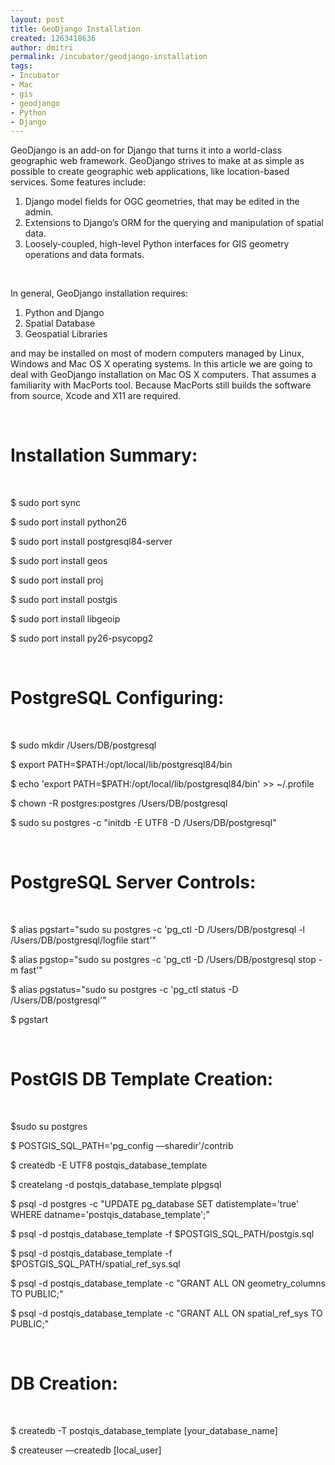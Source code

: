 ```yaml
---
layout: post
title: GeoDjango Installation
created: 1263418636
author: dmitri
permalink: /incubator/geodjango-installation
tags:
- Incubator
- Mac
- gis
- geodjango
- Python
- Django
---
```

<p>GeoDjango is an add-on for Django that turns it into a world-class geographic web framework. GeoDjango strives to make at as simple as possible to create geographic web applications, like location-based services. Some features include:</p>
<ol>
    <li>Django model fields for OGC geometries, that may be edited in the admin.</li>
    <li>Extensions to Django&rsquo;s ORM for the querying and manipulation of spatial data.</li>
    <li>Loosely-coupled, high-level Python interfaces for GIS geometry operations and data formats.</li>
</ol>
<p>&nbsp;</p>
<p>In general, GeoDjango installation requires:</p>
<ol>
    <li>Python and Django</li>
    <li>Spatial Database</li>
    <li>Geospatial Libraries</li>
</ol>
<p>and may be installed on most of modern computers managed by Linux, Windows and Mac OS X operating systems. In this article we are going to deal with GeoDjango installation on Mac OS X computers. That assumes a familiarity with MacPorts tool. Because MacPorts still builds the software from source, Xcode and X11 are required.&nbsp;</p>
<p>&nbsp;</p>
<h1>Installation Summary:</h1>
<p>&nbsp;</p>
<p>$ sudo port sync</p>
<p>$ sudo port install python26</p>
<p>$ sudo port install postgresql84-server</p>
<p>$ sudo port install geos</p>
<p>$ sudo port install proj</p>
<p>$ sudo port install postgis</p>
<p>$ sudo port install libgeoip</p>
<p>$ sudo port install py26-psycopg2</p>
<p>&nbsp;</p>
<h1>PostgreSQL Configuring:</h1>
<p>&nbsp;</p>
<p>$ sudo mkdir /Users/DB/postgresql</p>
<p>$ export PATH=$PATH:/opt/local/lib/postgresql84/bin</p>
<p>$ echo 'export PATH=$PATH:/opt/local/lib/postgresql84/bin' &gt;&gt; ~/.profile</p>
<p>$ chown -R postgres:postgres /Users/DB/postgresql</p>
<p>$ sudo su postgres -c &quot;initdb -E UTF8 -D /Users/DB/postgresql&quot;</p>
<p>&nbsp;</p>
<h1>PostgreSQL Server Controls:</h1>
<p>&nbsp;</p>
<p>$ alias pgstart=&quot;sudo su postgres -c 'pg_ctl -D /Users/DB/postgresql -l /Users/DB/postgresql/logfile start'&quot;</p>
<p>$ alias pgstop=&quot;sudo su postgres -c 'pg_ctl -D /Users/DB/postgresql stop -m fast'&quot;</p>
<p>$ alias pgstatus=&quot;sudo su postgres -c 'pg_ctl status -D /Users/DB/postgresql'&quot;</p>
<p>$ pgstart</p>
<p>&nbsp;</p>
<h1>PostGIS DB Template Creation:</h1>
<p>&nbsp;</p>
<p>$sudo su postgres</p>
<p>$ POSTGIS_SQL_PATH='pg_config &mdash;sharedir'/contrib</p>
<p>$ createdb -E UTF8 postqis_database_template</p>
<p>$ createlang -d postqis_database_template plpgsql</p>
<p>$ psql -d postgres -c &quot;UPDATE pg_database SET datistemplate='true' WHERE datname='postqis_database_template';&quot;</p>
<p>$ psql -d postqis_database_template -f $POSTGIS_SQL_PATH/postgis.sql</p>
<p>$ psql -d postqis_database_template -f $POSTGIS_SQL_PATH/spatial_ref_sys.sql</p>
<p>$ psql -d postqis_database_template -c &quot;GRANT ALL ON geometry_columns TO PUBLIC;&quot;</p>
<p>$ psql -d postqis_database_template -c &quot;GRANT ALL ON spatial_ref_sys TO PUBLIC;&quot;</p>
<p>&nbsp;</p>
<h1>DB Creation:</h1>
<p>&nbsp;</p>
<p>$ createdb -T postqis_database_template [your_database_name]</p>
<p>$ createuser &mdash;createdb [local_user]</p>
<p>&nbsp;</p>
